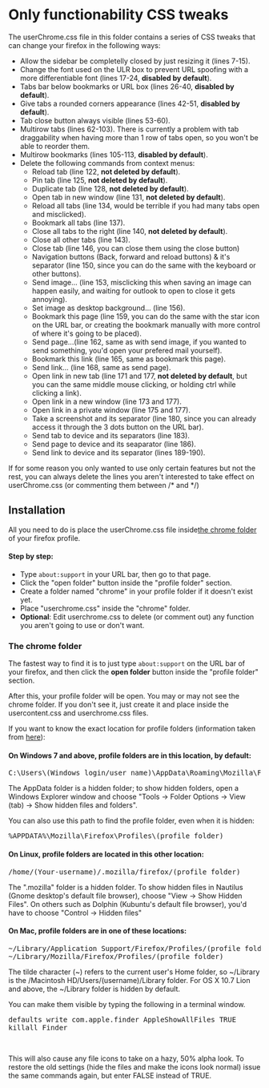 <h1>Only functionability CSS tweaks</h1>

<p>The userChrome.css file in this folder contains a series of CSS tweaks that can change your firefox in the following ways:</p>
<ul>
  <li>Allow the sidebar be completelly closed by just resizing it (lines 7-15).</li>
  <li>Change the font used on the ULR box to prevent URL spoofing with a more differentiable font (lines 17-24, <b>disabled by default</b>).</li>
  <li>Tabs bar below bookmarks or URL box (lines 26-40, <b>disabled by default</b>).</li>
  <li>Give tabs a rounded corners appearance (lines 42-51, <b>disabled by default</b>). </li>
  <li>Tab close button always visible (lines 53-60).</li>
  <li>Multirow tabs (lines 62-103). There is currently a problem with tab draggability when having more than 1 row of tabs open, so you won't be able to reorder them.</li>
  <li>Multirow bookmarks (lines 105-113, <b>disabled by default</b>).</li>
  <li>Delete the following commands from context menus:
  	<ul>
  	  <li>Reload tab (line 122, <b>not deleted by default</b>).</li>
  	  <li>Pin tab (line 125, <b>not deleted by default</b>).</li>
  	  <li>Duplicate tab (line 128, <b>not deleted by default</b>).</li>
  	  <li>Open tab in new window (line 131, <b>not deleted by default</b>).</li>
  	  <li>Reload all tabs (line 134, would be terrible if you had many tabs open and misclicked).</li>
  	  <li>Bookmark all tabs (line 137).</li>
  	  <li>Close all tabs to the right (line 140, <b>not deleted by default</b>).</li>
  	  <li>Close all other tabs (line 143).</li>
  	  <li>Close tab (line 146, you can close them using the close button)</li>
  	  <li>Navigation buttons (Back, forward and reload buttons) & it's separator (line 150, since you can do the same with the keyboard or other buttons).</li>
  	  <li>Send image... (line 153, misclicking this when saving an image can happen easily, and waiting for outlook to open to close it gets annoying).</li>
  	  <li>Set image as desktop background... (line 156).</li>
  	  <li>Bookmark this page (line 159, you can do the same with the star icon on the URL bar, or creating the bookmark manually with more control of where it's going to be placed).</li>
  	  <li>Send page...(line 162, same as with send image, if you wanted to send something, you'd open your prefered mail yourself).</li>
  	  <li>Bookmark this link (line 165, same as bookmark this page).</li>
  	  <li>Send link... (line 168, same as send page).</li>
  	  <li>Open link in new tab (line 171 and 177, <b>not deleted by default</b>, but you can the same middle mouse clicking, or holding ctrl while clicking a link).</li>
  	  <li>Open link in a new window (line 173 and 177).</li>
  	  <li>Open link in a private window (line 175 and 177).</li>
  	  <li>Take a screenshot and its separator (line 180, since you can already access it through the 3 dots button on the URL bar).</li>
  	  <li>Send tab to device and its separators (line 183).</li>
  	  <li>Send page to device and its seaparator (line 186).</li>
  	  <li>Send link to device and its separator (lines 189-190).</li>
  	</ul></li>
</ul>

<p>If for some reason you only wanted to use only certain features but not the rest, you can always delete the lines you aren't interested to take effect on userChrome.css (or commenting them between /* and */)</p>

<h2>Installation</h2>

<p>All you need to do is place the userChrome.css file inside<a href="https://github.com/Izheil/Firefox-57-full-dark-theme-with-scrollbars/theme-colors/#the-chrome-folder">the chrome folder</a> of your firefox profile.</p>

<h4>Step by step:</h4>
<ul>
  <li>Type <code>about:support</code> in your URL bar, then go to that page.</li>
  <li>Click the "open folder" button inside the "profile folder" section.</li>
  <li>Create a folder named "chrome" in your profile folder if it doesn't exist yet.</li>
  <li>Place "userchrome.css" inside the "chrome" folder.</li>
  <li><b>Optional</b>: Edit userchrome.css to delete (or comment out) any function you aren't going to use or don't want.</li>
</ul>

<h3>The chrome folder</h3>
<p>The fastest way to find it is to just type <code>about:support</code> on the URL bar of your firefox, and then click the <b>open folder</b> button inside the "profile folder" section.</p>
<p>After this, your profile folder will be open. You may or may not see the chrome folder. If you don't see it, just create it and place inside the usercontent.css and userchrome.css files.</p>

<p>If you want to know the exact location for profile folders (information taken from <a href="http://kb.mozillazine.org/Profile_folder_-_Firefox">here</a>):</p>

<h4>On Windows 7 and above, profile folders are in this location, by default:</h4>

<pre>C:\Users\(Windows login/user name)\AppData\Roaming\Mozilla\Firefox\Profiles\(profile folder)</pre>
  
<p>The AppData folder is a hidden folder; to show hidden folders, open a Windows Explorer window and choose "Tools → Folder Options → View (tab) → Show hidden files and folders".</p>

<p>You can also use this path to find the profile folder, even when it is hidden:</p>

<pre>%APPDATA%\Mozilla\Firefox\Profiles\(profile folder)</pre>

<h4>On Linux, profile folders are located in this other location:</h4>

<pre>/home/(Your-username)/.mozilla/firefox/(profile folder)</pre>

<p>The ".mozilla" folder is a hidden folder. To show hidden files in Nautilus (Gnome desktop's default file browser), choose "View -> Show Hidden Files". On others such as Dolphin (Kubuntu's default file browser), you'd have to choose "Control -> Hidden files"</p>

<h4>On Mac, profile folders are in one of these locations:</h4>

<pre>~/Library/Application Support/Firefox/Profiles/(profile folder)
~/Library/Mozilla/Firefox/Profiles/(profile folder)</pre>

<p>The tilde character (~) refers to the current user's Home folder, so ~/Library is the /Macintosh HD/Users/(username)/Library folder. For OS X 10.7 Lion and above, the ~/Library folder is hidden by default.</p>

<p>You can make them visible by typing the following in a terminal window.</p>
<pre>defaults write com.apple.finder AppleShowAllFiles TRUE
killall Finder</pre>
<br /><p>This will also cause any file icons to take on a hazy, 50% alpha look. To restore the old settings (hide the files and make the icons look normal) issue the same commands again, but enter FALSE instead of TRUE.<p>

